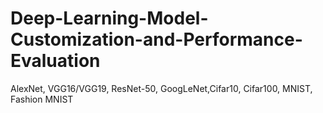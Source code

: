 # Deep-Learning-Model-Customization-and-Performance-Evaluation
AlexNet, VGG16/VGG19, ResNet-50, GoogLeNet,Cifar10, Cifar100, MNIST, Fashion MNIST
